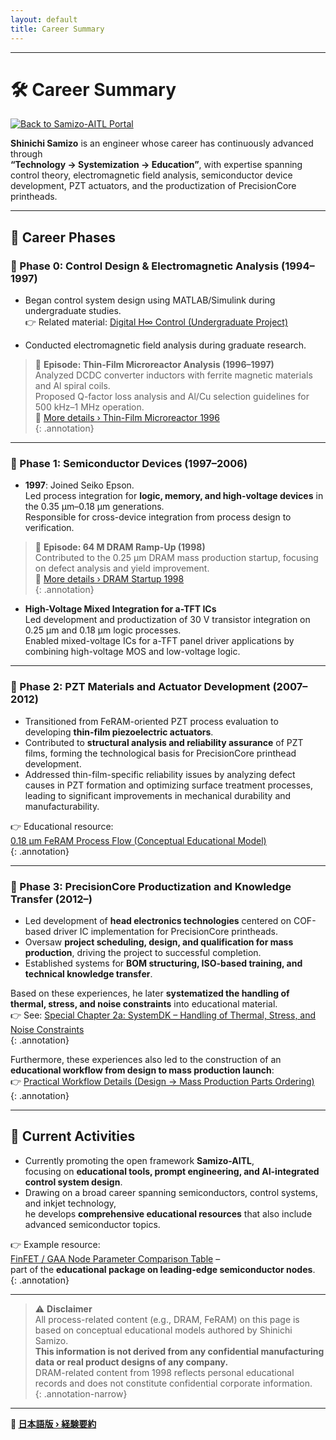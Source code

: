 ```yaml
---
layout: default
title: Career Summary
---
```


---

# 🛠️ Career Summary
[![Back to Samizo-AITL Portal](https://img.shields.io/badge/Back%20to%20Samizo--AITL%20Portal-brightgreen)](https://samizo-aitl.github.io/en/) 

**Shinichi Samizo** is an engineer whose career has continuously advanced through  
**“Technology → Systemization → Education”**, with expertise spanning control theory, electromagnetic field analysis, semiconductor device development, PZT actuators, and the productization of PrecisionCore printheads.

---

## 📘 Career Phases

### 🔹 Phase 0: Control Design & Electromagnetic Analysis (1994–1997)

- Began control system design using MATLAB/Simulink during undergraduate studies.  
  👉 Related material: [Digital H∞ Control (Undergraduate Project)](https://samizo-aitl.github.io/EduController/part04_digital/theory/06_digital_hinf_control.html)

- Conducted electromagnetic field analysis during graduate research.  

> 🧪 **Episode: Thin-Film Microreactor Analysis (1996–1997)**  
> Analyzed DCDC converter inductors with ferrite magnetic materials and Al spiral coils.  
> Proposed Q-factor loss analysis and Al/Cu selection guidelines for 500 kHz–1 MHz operation.  
> 🔗 [More details › Thin-Film Microreactor 1996](https://samizo-aitl.github.io/Edusemi-Plus/archive/in1996/thinfilm_microreactor/)  
{: .annotation}

---

### 🔹 Phase 1: Semiconductor Devices (1997–2006)

- **1997**: Joined Seiko Epson.  
  Led process integration for **logic, memory, and high-voltage devices** in the 0.35 µm–0.18 µm generations.  
  Responsible for cross-device integration from process design to verification.

> 🧩 **Episode: 64 M DRAM Ramp-Up (1998)**  
> Contributed to the 0.25 µm DRAM mass production startup, focusing on defect analysis and yield improvement.  
> 🔗 [More details › DRAM Startup 1998](https://samizo-aitl.github.io/Edusemi-Plus/archive/in1998/DRAM_Startup_64M_1998/)  
{: .annotation}

- **High-Voltage Mixed Integration for a-TFT ICs**  
  Led development and productization of 30 V transistor integration on 0.25 µm and 0.18 µm logic processes.  
  Enabled mixed-voltage ICs for a-TFT panel driver applications by combining high-voltage MOS and low-voltage logic.

---

### 🔹 Phase 2: PZT Materials and Actuator Development (2007–2012)

- Transitioned from FeRAM-oriented PZT process evaluation to developing **thin-film piezoelectric actuators**.  
- Contributed to **structural analysis and reliability assurance** of PZT films, forming the technological basis for PrecisionCore printhead development.  
- Addressed thin-film-specific reliability issues by analyzing defect causes in PZT formation and optimizing surface treatment processes,  
  leading to significant improvements in mechanical durability and manufacturability.

👉 Educational resource:  
[0.18 µm FeRAM Process Flow (Conceptual Educational Model)](https://samizo-aitl.github.io/Edusemi-v4x/d_chapter1_memory_technologies/doc_FeRAM/0.18um_FeRAM_ProcessFlow)  
{: .annotation}

---

### 🔹 Phase 3: PrecisionCore Productization and Knowledge Transfer (2012–)

- Led development of **head electronics technologies** centered on COF-based driver IC implementation for PrecisionCore printheads.  
- Oversaw **project scheduling, design, and qualification for mass production**, driving the project to successful completion.  
- Established systems for **BOM structuring, ISO-based training, and technical knowledge transfer**.  

Based on these experiences, he later **systematized the handling of thermal, stress, and noise constraints** into educational material.  
👉 See: [Special Chapter 2a: SystemDK – Handling of Thermal, Stress, and Noise Constraints](https://samizo-aitl.github.io/Edusemi-v4x/f_chapter2a_systemdk/)  
{: .annotation}

Furthermore, these experiences also led to the construction of an **educational workflow from design to mass production launch**:  
👉 [Practical Workflow Details (Design → Mass Production Parts Ordering)](https://samizo-aitl.github.io/EduMecha/08_production_process/production_process_flow.html)  
{: .annotation}

---

## 🎯 Current Activities

- Currently promoting the open framework **Samizo-AITL**,  
  focusing on **educational tools, prompt engineering, and AI-integrated control system design**.  
- Drawing on a broad career spanning semiconductors, control systems, and inkjet technology,  
  he develops **comprehensive educational resources** that also include advanced semiconductor topics.  

👉 Example resource:  
[FinFET / GAA Node Parameter Comparison Table](https://samizo-aitl.github.io/Edusemi-v4x/f_chapter1_finfet_gaa/appendixf1_05_node_params) –  
part of the **educational package on leading-edge semiconductor nodes**.  
{: .annotation}

---

> ⚠️ **Disclaimer**  
> All process-related content (e.g., DRAM, FeRAM) on this page is based on conceptual educational models authored by Shinichi Samizo.  
> **This information is not derived from any confidential manufacturing data or real product designs of any company.**  
> DRAM-related content from 1998 reflects personal educational records and does not constitute confidential corporate information.  
{: .annotation-narrow}

---

**🔗 [日本語版 › 経験要約](../)**
